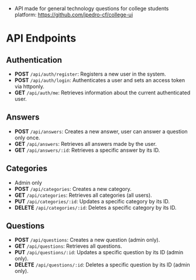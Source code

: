 -   API made for general technology questions for college students platform: https://github.com/jpedro-cf/college-ui

# API Endpoints

## Authentication

-   **POST** `/api/auth/register`: Registers a new user in the system.
-   **POST** `/api/auth/login`: Authenticates a user and sets an access token via httponly.
-   **GET** `/api/auth/me`: Retrieves information about the current authenticated user.

## Answers

-   **POST** `/api/answers`: Creates a new answer, user can answer a question only once.
-   **GET** `/api/answers`: Retrieves all answers made by the user.
-   **GET** `/api/answers/:id`: Retrieves a specific answer by its ID.

## Categories

-   Admin only
-   **POST** `/api/categories`: Creates a new category.
-   **GET** `/api/categories`: Retrieves all categories (all users).
-   **PUT** `/api/categories/:id`: Updates a specific category by its ID.
-   **DELETE** `/api/categories/:id`: Deletes a specific category by its ID.

## Questions

-   **POST** `/api/questions`: Creates a new question (admin only).
-   **GET** `/api/questions`: Retrieves all questions.
-   **PUT** `/api/questions/:id`: Updates a specific question by its ID (admin only).
-   **DELETE** `/api/questions/:id`: Deletes a specific question by its ID (admin only).
